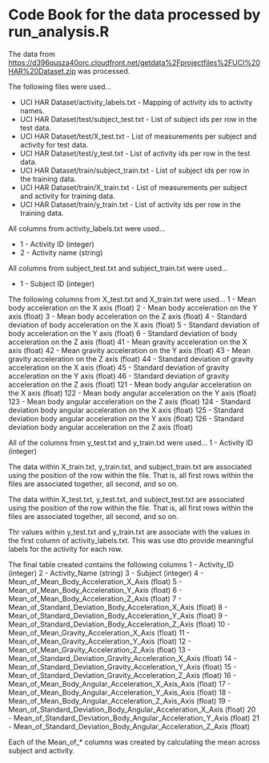 # Code Book for the data processed by run_analysis.R

The data from https://d396qusza40orc.cloudfront.net/getdata%2Fprojectfiles%2FUCI%20HAR%20Dataset.zip was processed.

The following files were used...
- UCI HAR Dataset/activity_labels.txt - Mapping of activity ids to activity names.
- UCI HAR Dataset/test/subject_test.txt - List of subject ids per row in the test data.
- UCI HAR Dataset/test/X_test.txt - List of measurements per subject and activity for test data.
- UCI HAR Dataset/test/y_test.txt - List of activity ids per row in the test data.
- UCI HAR Dataset/train/subject_train.txt - List of subject ids per row in the training data.
- UCI HAR Dataset/train/X_train.txt - List of measurements per subject and activity for training data.
- UCI HAR Dataset/train/y_train.txt - List of activity ids per row in the training data.

All columns from activity_labels.txt were used...
- 1 - Activity ID (integer)
- 2 - Activity name (string)
   
All columns from subject_test.txt and subject_train.txt were used...
- 1 - Subject ID (integer)

The following columns from X_test.txt and X_train.txt were used...
    1 - Mean body acceleration on the X axis (float)
    2 - Mean body acceleration on the Y axis (float)
    3 - Mean body acceleration on the Z axis (float)
    4 - Standard deviation of body acceleration on the X axis (float)
    5 - Standard deviation of body acceleration on the Y axis (float)
    6 - Standard deviation of body acceleration on the Z axis (float)
    41 - Mean gravity acceleration on the X axis (float)
    42 - Mean gravity acceleration on the Y axis (float)
    43 - Mean gravity acceleration on the Z axis (float)
    44 - Standard deviation of gravity acceleration on the X axis (float)
    45 - Standard deviation of gravity acceleration on the Y axis (float)
    46 - Standard deviation of gravity acceleration on the Z axis (float)
    121 - Mean body angular acceleration on the X axis (float)
    122 - Mean body angular acceleration on the Y axis (float)
    123 - Mean body angular acceleration on the Z axis (float)
    124 - Standard deviation body angular acceleration on the X axis (float)
    125 - Standard deviation body angular acceleration on the Y axis (float)
    126 - Standard deviation body angular acceleration on the Z axis (float)

All of the columns from y_test.txt and y_train.txt were used...
    1 - Activity ID (integer)
    
The data within X_train.txt, y_train.txt, and subject_train.txt are associated using the position of the row within the file. That is, all first rows within the files are associated together, all second, and so on.

The data within X_test.txt, y_test.txt, and subject_test.txt are associated using the position of the row within the file. That is, all first rows within the files are associated together, all second, and so on.

Thr values within y_test.txt and y_train.txt are associate with the values in the first column of activity_labels.txt. This was use dto provide meaningful labels for the activity for each row.
    
The final table created contains the following columns
    1 - Activity_ID (integer)
    2 - Activity_Name (string)
    3 - Subject (integer)
    4 - Mean_of_Mean_Body_Acceleration_X_Axis (float)
    5 - Mean_of_Mean_Body_Acceleration_Y_Axis (float)
    6 - Mean_of_Mean_Body_Acceleration_Z_Axis (float)
    7 - Mean_of_Standard_Deviation_Body_Acceleration_X_Axis (float)
    8 - Mean_of_Standard_Deviation_Body_Acceleration_Y_Axis (float)
    9 - Mean_of_Standard_Deviation_Body_Acceleration_Z_Axis (float)
    10 - Mean_of_Mean_Gravity_Acceleration_X_Axis (float)
    11 - Mean_of_Mean_Gravity_Acceleration_Y_Axis (float)
    12 - Mean_of_Mean_Gravity_Acceleration_Z_Axis (float)
    13 - Mean_of_Standard_Deviation_Gravity_Acceleration_X_Axis (float)
    14 - Mean_of_Standard_Deviation_Gravity_Acceleration_Y_Axis (float)
    15 - Mean_of_Standard_Deviation_Gravity_Acceleration_Z_Axis (float)
    16 - Mean_of_Mean_Body_Angular_Acceleration_X_Axis_Axis (float)
    17 - Mean_of_Mean_Body_Angular_Acceleration_Y_Axis_Axis (float)
    18 - Mean_of_Mean_Body_Angular_Acceleration_Z_Axis_Axis (float)
    19 - Mean_of_Standard_Deviation_Body_Angular_Acceleration_X_Axis (float)
    20 - Mean_of_Standard_Deviation_Body_Angular_Acceleration_Y_Axis (float)
    21 - Mean_of_Standard_Deviation_Body_Angular_Acceleration_Z_Axis (float)

Each of the Mean_of_* columns was created by calculating the mean across subject and activity.

